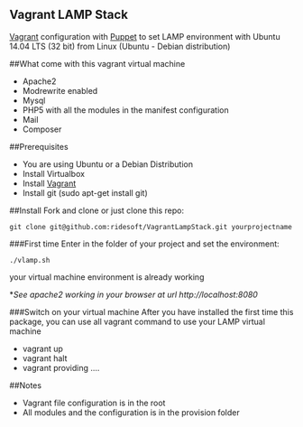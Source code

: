 Vagrant LAMP Stack
------------------------

[Vagrant](https://www.vagrantup.com) configuration with [Puppet](https://puppetlabs.com) to set LAMP environment with Ubuntu 14.04 LTS (32 bit) from Linux (Ubuntu - Debian distribution)

##What come with this vagrant virtual machine
- Apache2
- Modrewrite enabled
- Mysql
- PHP5 with all the modules in the manifest configuration
- Mail
- Composer

##Prerequisites
- You are using Ubuntu or a Debian Distribution
- Install Virtualbox
- Install [Vagrant](https://www.vagrantup.com)
- Install git (sudo apt-get install git)

##Install
Fork and clone or just clone this repo:
```
git clone git@github.com:ridesoft/VagrantLampStack.git yourprojectname
```
###First time
Enter in the folder of your project and set the environment:
```
./vlamp.sh
```
your virtual machine environment is already working

**See apache2 working in your browser at url *http://localhost:8080**

###Switch on your virtual machine
After you have installed the first time this package, you can use all vagrant command to use your LAMP virtual machine
- vagrant up
- vagrant halt
- vagrant providing
....

##Notes
- Vagrant file configuration is in the root
- All modules and the configuration is in the provision folder
